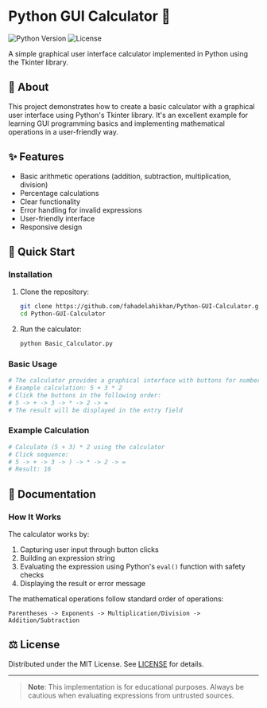# Python GUI Calculator 📱

![Python Version](https://img.shields.io/badge/python-3.8%2B-blue)
![License](https://img.shields.io/badge/license-MIT-green)

A simple graphical user interface calculator implemented in Python using the Tkinter library.

## 📜 About
This project demonstrates how to create a basic calculator with a graphical user interface using Python's Tkinter library. It's an excellent example for learning GUI programming basics and implementing mathematical operations in a user-friendly way.

## ✨ Features
- Basic arithmetic operations (addition, subtraction, multiplication, division)
- Percentage calculations
- Clear functionality
- Error handling for invalid expressions
- User-friendly interface
- Responsive design

## 🚀 Quick Start

### Installation
1. Clone the repository:
   ```bash
   git clone https://github.com/fahadelahikhan/Python-GUI-Calculator.git
   cd Python-GUI-Calculator
   ```

2. Run the calculator:
   ```bash
   python Basic_Calculator.py
   ```

### Basic Usage
```python
# The calculator provides a graphical interface with buttons for numbers and operations
# Example calculation: 5 + 3 * 2
# Click the buttons in the following order:
# 5 -> + -> 3 -> * -> 2 -> =
# The result will be displayed in the entry field
```

### Example Calculation
```python
# Calculate (5 + 3) * 2 using the calculator
# Click sequence:
# 5 -> + -> 3 -> ) -> * -> 2 -> =
# Result: 16
```

## 📖 Documentation
### How It Works
The calculator works by:
1. Capturing user input through button clicks
2. Building an expression string
3. Evaluating the expression using Python's `eval()` function with safety checks
4. Displaying the result or error message

The mathematical operations follow standard order of operations:
```
Parentheses -> Exponents -> Multiplication/Division -> Addition/Subtraction
```

## ⚖️ License
Distributed under the MIT License. See [LICENSE](LICENSE) for details.

---

> **Note**: This implementation is for educational purposes. Always be cautious when evaluating expressions from untrusted sources.
